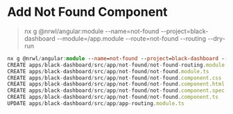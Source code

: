 # Add Not Found Component


> nx g @nrwl/angular:module --name=not-found --project=black-dashboard --module=/app.module --route=not-found  --routing --dry-run

```ts
nx g @nrwl/angular:module --name=not-found --project=black-dashboard --module=/app.module --route=not-found  --routing          
CREATE apps/black-dashboard/src/app/not-found/not-found-routing.module.ts
CREATE apps/black-dashboard/src/app/not-found/not-found.module.ts
CREATE apps/black-dashboard/src/app/not-found/not-found.component.css
CREATE apps/black-dashboard/src/app/not-found/not-found.component.html
CREATE apps/black-dashboard/src/app/not-found/not-found.component.spec.ts
CREATE apps/black-dashboard/src/app/not-found/not-found.component.ts
UPDATE apps/black-dashboard/src/app/app-routing.module.ts
```